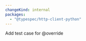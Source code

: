 ```yaml
---
changeKind: internal
packages:
  - "@typespec/http-client-python"
---
```


Add test case for @override